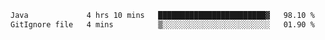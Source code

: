 <!--START_SECTION:waka-->

```txt
Java             4 hrs 10 mins   ████████████████████████▓   98.10 %
GitIgnore file   4 mins          ▒░░░░░░░░░░░░░░░░░░░░░░░░   01.90 %
```

<!--END_SECTION:waka-->
